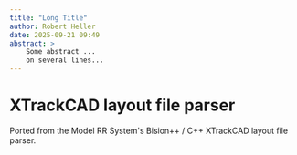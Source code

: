 ```yaml
---
title: "Long Title"
author: Robert Heller
date: 2025-09-21 09:49
abstract: >
    Some abstract ...
    on several lines...
---
```

# XTrackCAD layout file parser

Ported from the Model RR System's Bision++ / C++ XTrackCAD layout file parser.
